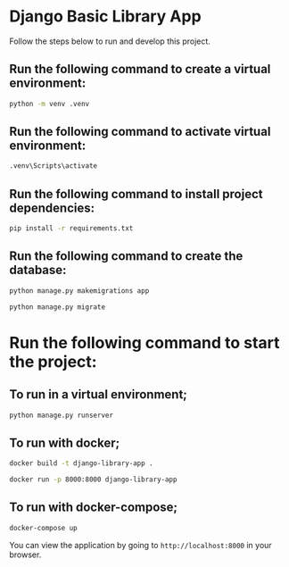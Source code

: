 # Django Basic Library App

Follow the steps below to run and develop this project.

## Run the following command to create a virtual environment:

```bash
python -m venv .venv
```
## Run the following command to activate virtual environment:
```bash
.venv\Scripts\activate
```

## Run the following command to install project dependencies:

```bash
pip install -r requirements.txt
```

## Run the following command to create the database:

```bash
python manage.py makemigrations app
```

```bash
python manage.py migrate
```

# Run the following command to start the project:
## To run in a virtual environment;
```bash
python manage.py runserver
```

## To run with docker;
```bash
docker build -t django-library-app .   
```
    
```bash
docker run -p 8000:8000 django-library-app
```

## To run with docker-compose;
```bash
docker-compose up
```

You can view the application by going to `http://localhost:8000` in your browser.


